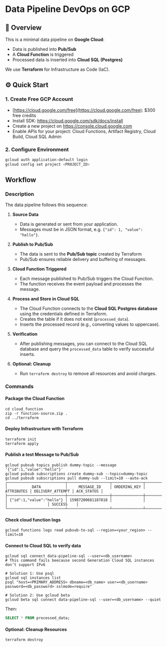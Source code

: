# Data Pipeline DevOps on GCP

## 📌 Overview
This is a minimal data pipeline on **Google Cloud**:
- Data is published into **Pub/Sub**
- A **Cloud Function** is triggered
- Processed data is inserted into **Cloud SQL (Postgres)**

We use **Terraform** for Infrastructure as Code (IaC).

## ⚙️ Quick Start

### 1. Create Free GCP Account
- [https://cloud.google.com/free](https://cloud.google.com/free): $300 free credits
- Install SDK: https://cloud.google.com/sdk/docs/install
- Create a new project on https://console.cloud.google.com
- Enable APIs for your project: Cloud Functions, Artifact Registry, Cloud Build, Cloud SQL Admin

### 2. Configure Environment
```bash
gcloud auth application-default login
gcloud config set project <PROJECT_ID>
```

## Workflow

### Description
The data pipeline follows this sequence:

1. **Source Data**
   - Data is generated or sent from your application.
   - Messages must be in JSON format, e.g. `{"id": 1, "value": "hello"}`.

2. **Publish to Pub/Sub**
   - The data is sent to the **Pub/Sub topic** created by Terraform
   - Pub/Sub ensures reliable delivery and buffering of messages.

3. **Cloud Function Triggered**
   - Each message published to Pub/Sub triggers the Cloud Function.
   - The function receives the event payload and processes the message.

4. **Process and Store in Cloud SQL**
   - The Cloud Function connects to the **Cloud SQL Postgres database** using the credentials defined in Terraform.
   - Creates the table if it does not exist (`processed_data`).
   - Inserts the processed record (e.g., converting values to uppercase).

5. **Verification**
   - After publishing messages, you can connect to the Cloud SQL database and query the `processed_data` table to verify successful inserts.

6. **Optional: Cleanup**
   - Run `terraform destroy` to remove all resources and avoid charges.

### Commands

#### Package the Cloud Function
```
cd cloud_function
zip -r function-source.zip .
cd ../terraform
```

#### Deploy Infrastructure with Terraform
```
terraform init
terraform apply
```

#### Publish a test Message to Pub/Sub
```
gcloud pubsub topics publish dummy-topic --message '{"id":1,"value":"hello"}'
gcloud pubsub subscriptions create dummy-sub --topic=dummy-topic
gcloud pubsub subscriptions pull dummy-sub --limit=10 --auto-ack
┌──────────────────────────┬───────────────────┬──────────────┬────────────┬──────────────────┬────────────┐
│           DATA           │     MESSAGE_ID    │ ORDERING_KEY │ ATTRIBUTES │ DELIVERY_ATTEMPT │ ACK_STATUS │
├──────────────────────────┼───────────────────┼──────────────┼────────────┼──────────────────┼────────────┤
│ {"id":1,"value":"hello"} │ 15987200681187818 │              │            │                  │ SUCCESS    │
└──────────────────────────┴───────────────────┴──────────────┴────────────┴──────────────────┴────────────┘
```

#### Check cloud function logs
```
gcloud functions logs read pubsub-to-sql --region=<your_region> --limit=10
```

#### Connect to Cloud SQL to verify data
```
gcloud sql connect data-pipeline-sql --user=<db_username>
# This command fails beecause second Generation Cloud SQL instances don’t support IPv6

# Solution 1: Use psql
gcloud sql instances list
psql "host=<PRIMARY_ADDRESS> dbname=<db_name> user=<db_username> password=<db_password> sslmode=require"

# Solution 2: Use gcloud beta
gcloud beta sql connect data-pipeline-sql --user=<db_username> --quiet
```

Then:
```sql
SELECT * FROM processed_data;
```

#### Optional: Cleanup Resources
```
terraform destroy
```
